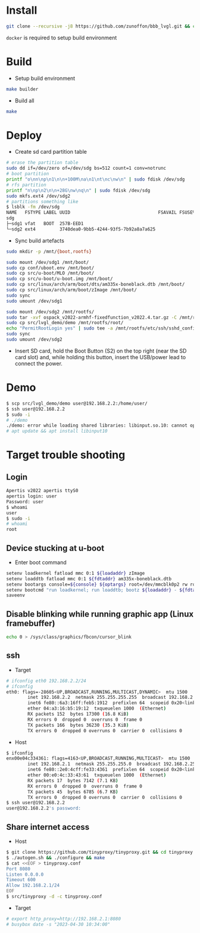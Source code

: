 # Install
```bash
git clone --recursive -j8 https://github.com/zunoffon/bbb_lvgl.git && cd bbb_lvgl
```
`docker` is required to setup build environment

# Build
- Setup build environment
```bash
make builder
```
- Build all
```bash
make
```

# Deploy
- Create sd card partition table
```bash
# erase the partition table
sudo dd if=/dev/zero of=/dev/sdg bs=512 count=1 conv=notrunc
# boot partition
printf "o\nn\np\n1\n\n+100M\na\n1\nt\nc\nw\n" | sudo fdisk /dev/sdg
# rfs partition
printf "n\np\n2\n\n+28G\nw\nq\n" | sudo fdisk /dev/sdg
sudo mkfs.ext4 /dev/sdg2
# partitions something like
$ lsblk -fm /dev/sdg
NAME   FSTYPE LABEL UUID                                 FSAVAIL FSUSE% MOUNTPOINT  SIZE OWNER GROUP MODE
sdg                                                                                29,7G root  disk  brw-rw----
├─sdg1 vfat   BOOT  257B-EED1                                                       100M root  disk  brw-rw----
└─sdg2 ext4         3740dea0-9bb5-4244-93f5-7b92a8a7a625                             28G root  disk  brw-rw----
```
- Sync build artefacts
```bash
sudo mkdir -p /mnt/{boot,rootfs}

sudo mount /dev/sdg1 /mnt/boot/
sudo cp conf/uboot.env /mnt/boot/
sudo cp src/u-boot/MLO /mnt/boot/
sudo cp src/u-boot/u-boot.img /mnt/boot/
sudo cp src/linux/arch/arm/boot/dts/am335x-boneblack.dtb /mnt/boot/
sudo cp src/linux/arch/arm/boot/zImage /mnt/boot/
sudo sync
sudo umount /dev/sdg1

sudo mount /dev/sdg2 /mnt/rootfs/
sudo tar -xvf ospack_v2022-armhf-fixedfunction_v2022.4.tar.gz -C /mnt/rootfs/
sudo cp src/lvgl_demo/demo /mnt/rootfs/root/
echo "PermitRootLogin yes" | sudo tee -a /mnt/rootfs/etc/ssh/sshd_config
sudo sync
sudo umount /dev/sdg2
```
- Insert SD card, hold the Boot Button (S2) on the top right (near the SD card slot) and, while holding this button, insert the USB/power lead to connect the power.

# Demo
```bash
$ scp src/lvgl_demo/demo user@192.168.2.2:/home/user/
$ ssh user@192.168.2.2
$ sudo -i
# ./demo
./demo: error while loading shared libraries: libinput.so.10: cannot open shared object file: No such file or directory
# apt update && apt install libinput10
```
 
# Target trouble shooting
## Login
```bash
Apertis v2022 apertis ttyS0
apertis login: user
Password: user
$ whoami
user
$ sudo -i
# whoami
root
```
## Device stucking at u-boot
- Enter boot command
```bash
setenv loadkernel fatload mmc 0:1 ${loadaddr} zImage
setenv loaddtb fatload mmc 0:1 ${fdtaddr} am335x-boneblack.dtb
setenv bootargs console=${console} ${optargs} root=/dev/mmcblk0p2 rw rootfstype=ext4 video=HDMI-A-1:800x480@60
setenv bootcmd "run loadkernel; run loaddtb; bootz ${loadaddr} - ${fdtaddr}"
saveenv
```
## Disable blinking while running graphic app (Linux framebuffer)
```bash
echo 0 > /sys/class/graphics/fbcon/cursor_blink
```
## ssh
- Target
```bash
# ifconfig eth0 192.168.2.2/24
# ifconfig
eth0: flags=-28605<UP,BROADCAST,RUNNING,MULTICAST,DYNAMIC>  mtu 1500
        inet 192.168.2.2  netmask 255.255.255.255  broadcast 192.168.2.255
        inet6 fe80::6a3:16ff:feb5:1912  prefixlen 64  scopeid 0x20<link>
        ether 04:a3:16:b5:19:12  txqueuelen 1000  (Ethernet)
        RX packets 152  bytes 17300 (16.8 KiB)
        RX errors 0  dropped 0  overruns 0  frame 0
        TX packets 166  bytes 36230 (35.3 KiB)
        TX errors 0  dropped 0 overruns 0  carrier 0  collisions 0
```
- Host
```bash
$ ifconfig
enx00e04c334361: flags=4163<UP,BROADCAST,RUNNING,MULTICAST>  mtu 1500
        inet 192.168.2.1  netmask 255.255.255.0  broadcast 192.168.2.255
        inet6 fe80::2e0:4cff:fe33:4361  prefixlen 64  scopeid 0x20<link>
        ether 00:e0:4c:33:43:61  txqueuelen 1000  (Ethernet)
        RX packets 17  bytes 7142 (7.1 KB)
        RX errors 0  dropped 0  overruns 0  frame 0
        TX packets 45  bytes 6785 (6.7 KB)
        TX errors 0  dropped 0 overruns 0  carrier 0  collisions 0
$ ssh user@192.168.2.2
user@192.168.2.2's password:
```
## Share internet access
- Host
```bash
$ git clone https://github.com/tinyproxy/tinyproxy.git && cd tinyproxy
$ ./autogen.sh && ./configure && make
$ cat <<EOF > tinyproxy.conf
Port 8080
Listen 0.0.0.0
Timeout 600
Allow 192.168.2.1/24
EOF
$ src/tinyproxy -d -c tinyproxy.conf
```
- Target
```bash
# export http_proxy=http://192.168.2.1:8080
# busybox date -s "2023-04-30 10:34:00"
```
